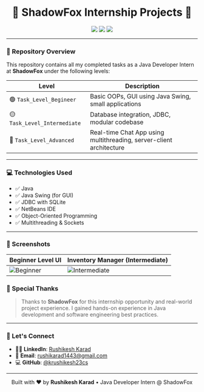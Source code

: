 <h1 align="center">🚀 ShadowFox Internship Projects 🚀</h1>

<p align="center">
  <img src="https://img.shields.io/badge/Internship%20Completed-100%25-brightgreen?style=flat-square" />
  <img src="https://img.shields.io/badge/Java-NetBeans-blue?style=flat-square" />
  <img src="https://img.shields.io/badge/Level-Beginner%20%7C%20Intermediate%20%7C%20Advanced-orange?style=flat-square" />
</p>

---

### 📁 Repository Overview

This repository contains all my completed tasks as a Java Developer Intern at **ShadowFox** under the following levels:

| Level | Description |
|-------|-------------|
| 🟢 `Task_Level_Begineer` | Basic OOPs, GUI using Java Swing, small applications |
| 🟡 `Task_Level_Intermediate` | Database integration, JDBC, modular codebase |
| 🔴 `Task_Level_Advanced` | Real-time Chat App using multithreading, server-client architecture |

---

### 💻 Technologies Used

- ✅ Java
- ✅ Java Swing (for GUI)
- ✅ JDBC with SQLite
- ✅ NetBeans IDE
- ✅ Object-Oriented Programming
- ✅ Multithreading & Sockets

---

### 📸 Screenshots

| Beginner Level UI | Inventory Manager (Intermediate) |
|-------------------|----------------------------------|
| ![Beginner](https://i.postimg.cc/65xM97G9/beginner.png) | ![Intermediate](https://i.postimg.cc/j5V7zfT2/intermiditer.png) |


### 🙏 Special Thanks

> Thanks to **ShadowFox** for this internship opportunity and real-world project experience. I gained hands-on experience in Java development and software engineering best practices.

---

### 🔗 Let's Connect

- 👨‍💼 **LinkedIn**: [Rushikesh Karad]((https://www.linkedin.com/in/rushikeshkarad2/))
- 📧 **Email**: rushikarad1443@gmail.com
- 💻 **GitHub**: [@krushikesh23cs](https://github.com/krushikesh23cs)

---

<p align="center">
  Built with ❤️ by <strong>Rushikesh Karad</strong> • Java Developer Intern @ ShadowFox
</p>
